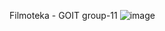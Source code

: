 Filmoteka - GOIT group-11
![image](https://github.com/BoikoIgor/filmoteka/assets/111757412/b99547e4-7920-49c6-8f25-115aaead425e)
